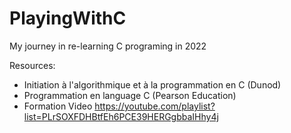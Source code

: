 # PlayingWithC
My journey in re-learning C programing in 2022

Resources: 
- Initiation à l'algorithmique et à la programmation en C (Dunod)
- Programmation en language C (Pearson Education)
- Formation Video https://youtube.com/playlist?list=PLrSOXFDHBtfEh6PCE39HERGgbbaIHhy4j

